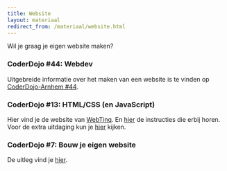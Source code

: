 ```yaml
---
title: Website
layout: materiaal
redirect_from: /materiaal/website.html
---
```

Wil je graag je eigen website maken?

### CoderDojo #44: Webdev
Uitgebreide informatie over het maken van een website is te vinden op <a href="http://www.coderdojo-arnhem.nl/coderdojo-44-rozet-webdev">CoderDojo-Arnhem #44</a>.

### CoderDojo #13: HTML/CSS (en JavaScript)
Hier vind je de website van <a href="https://www.webtinq.nl">WebTinq</a>. En <a href="https://webtinq.nl/download/instruction">hier</a> de instructies die erbij horen.<br />
Voor de extra uitdaging kun je <a href="https://webtinq.nl/coderdojo-arnhem">hier</a> kijken.

### CoderDojo #7: Bouw je eigen website
De uitleg vind je [hier](/2017/02/17/html).
